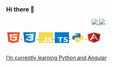 ### Hi there 👋

<div align="center">
  <a href="#">
  <img height="180em" src="https://github-readme-stats.vercel.app/api?username=FernandoPestillo&show_icons=true&theme=dark&include_all_commits=true&count_private=true"/>
  <img height="180em" src="https://github-readme-stats.vercel.app/api/top-langs/?username=FernandoPestillo&layout=compact&langs_count=7&theme=dark"/>
</div>

<div style="display: inline_block"><br>
  <img align="center" alt="Fernando-HTML" height="30" width="40" src="https://raw.githubusercontent.com/devicons/devicon/master/icons/html5/html5-original.svg">
  <img align="center" alt="Fernando-CSS" height="30" width="40" src="https://raw.githubusercontent.com/devicons/devicon/master/icons/css3/css3-original.svg">
  <img align="center" alt="Fernando-Js" height="30" width="40" src="https://raw.githubusercontent.com/devicons/devicon/master/icons/javascript/javascript-plain.svg">
  <img align="center" alt="Fernando-Ts" height="30" width="40" src="https://raw.githubusercontent.com/devicons/devicon/master/icons/typescript/typescript-plain.svg">
  <img align="center" alt="Fernando-Python" height="30" width="40" src="https://raw.githubusercontent.com/devicons/devicon/master/icons/python/python-original.svg">
  <img align="center" alt="Fernando-Angular" height="30" width="40" src="https://github.com/devicons/devicon/blob/master/icons/angularjs/angularjs-original.svg">
</div>

  <br>
  <p> I’m currently learning Python and Angular </p>
  
  ##
 
<!--
**FernandoPestillo/FernandoPestillo** is a ✨ _special_ ✨ repository because its `README.md` (this file) appears on your GitHub profile.
-->
